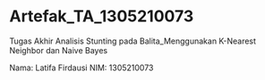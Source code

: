 # Artefak_TA_1305210073
Tugas Akhir Analisis Stunting pada Balita_Menggunakan K-Nearest Neighbor dan Naive Bayes

Nama: Latifa Firdausi
NIM: 1305210073
